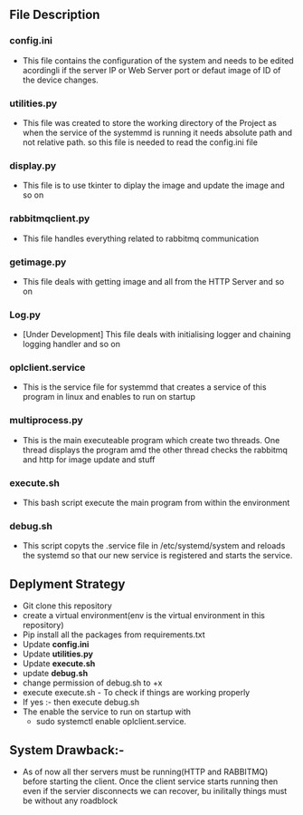 ## File Description
### config.ini
- This file contains the configuration of the system and needs to be edited acordingli if the server IP or Web Server port or defaut image of ID of the device changes.

### utilities.py
- This file was created to store the working directory of the Project as when the service of the systemmd is running it needs absolute path and not relative path. so this file is needed to read the config.ini file

### display.py
- This file is to use tkinter to diplay the image and update the image and so on

### rabbitmqclient.py
- This file handles everything related to rabbitmq communication

### getimage.py
- This file deals with getting image and all from the HTTP Server and so on

### Log.py
- [Under Development] This file deals with initialising logger and chaining logging handler and so on

### oplclient.service
- This is the service file for systemmd that creates a service of this program in linux and enables to run on startup

### multiprocess.py
- This is the main executeable program which create two threads. One thread displays the program amd the other thread checks the rabbitmq and http for image update and stuff

### execute.sh
- This bash script execute the main program from within the environment

### debug.sh
- This script copyts the .service file in /etc/systemd/system and reloads the systemd so that our new service is registered and starts the service.

## Deplyment Strategy
- Git clone this repository
- create a virtual environment(env is the virtual environment in this repository)
- Pip install all the packages from requirements.txt
- Update **config.ini**
- Update **utilities.py**
- Update **execute.sh**
- update **debug.sh**
- change permission of debug.sh to +x
- execute execute.sh - To check if things are working properly
- If yes :- then execute debug.sh
- The enable the service to run on startup with
	- sudo systemctl enable oplclient.service.


## System Drawback:-
- As of now all ther servers must be running(HTTP and RABBITMQ) before starting the client. Once the client service starts running then even if the servier disconnects we can recover, bu inilitally things must be without any roadblock

